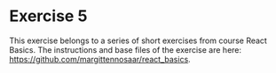 # Exercise 5

This exercise belongs to a series of short exercises from course React Basics. The instructions and base files of the exercise are here: https://github.com/margittennosaar/react_basics.

